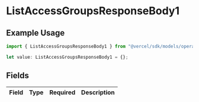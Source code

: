 # ListAccessGroupsResponseBody1

## Example Usage

```typescript
import { ListAccessGroupsResponseBody1 } from "@vercel/sdk/models/operations/listaccessgroups.js";

let value: ListAccessGroupsResponseBody1 = {};
```

## Fields

| Field       | Type        | Required    | Description |
| ----------- | ----------- | ----------- | ----------- |
